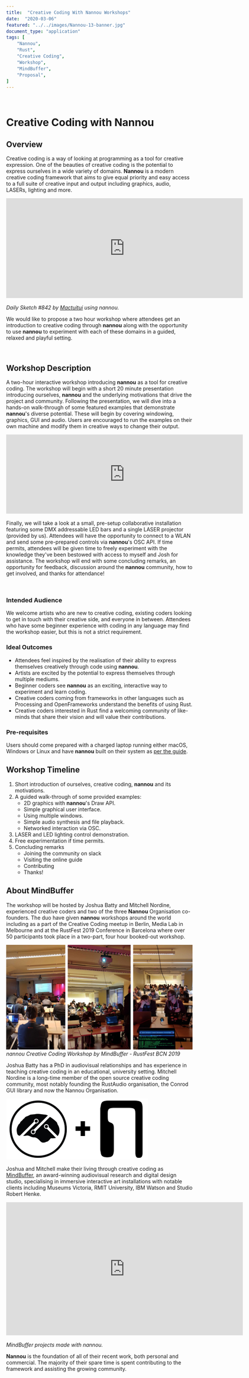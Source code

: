 ```yaml
---
title:  "Creative Coding With Nannou Workshops"
date:  "2020-03-06"
featured: "../../images/Nannou-13-banner.jpg"
document_type: "application"
tags: [
    "Nannou",
    "Rust",
    "Creative Coding",
    "Workshop",
    "MindBuffer",
    "Proposal",
]
---
```


<br>

# Creative Coding with Nannou

## Overview

Creative coding is a way of looking at programming as a tool for creative expression. One of the beauties of creative coding is the potential to express ourselves in a wide variety of domains. 
**Nannou** is a modern creative coding framework that aims to give equal priority and easy access to a full suite of creative input and output including graphics, audio, LASERs, lighting and more.

<iframe title="Daily Sketch 821 by MacTuiTui using Nannou" src="https://player.vimeo.com/video/347501036?autoplay=1&loop=1&autopause=0?muted=1&background=1" width="640" height="270" frameborder="0" allow="autoplay; fullscreen" allowfullscreen></iframe>

<i>Daily Sketch #842 by <a href="https://www.instagram.com/mactuitui/">Mactuitui</a> using nannou.</i>

We would like to propose a two hour workshop where attendees get an introduction to creative coding through **nannou** along with the opportunity to use **nannou** to experiment with each of these domains in a guided, relaxed and playful setting.

<br>

## Workshop Description

A two-hour interactive workshop introducing **nannou** as a tool for creative coding.
The workshop will begin with a short 20 minute presentation introducing ourselves, **nannou** and the underlying motivations that drive the project and community.
Following the presentation, we will dive into a hands-on walk-through of some featured examples that demonstrate **nannou**'s diverse potential. These will begin by covering windowing, graphics, GUI and audio. Users are encouraged to run the examples on their own machine and modify them in creative ways to change their output.
<br>

<iframe src="https://player.vimeo.com/video/396401338?autoplay=1&loop=1&autopause=0?muted=1&background=1" width="640" height="214" frameborder="0" allow="autoplay; fullscreen" allowfullscreen></iframe>

<br>

Finally, we will take a look at a small, pre-setup collaborative installation featuring some DMX addressable LED bars and a single LASER projector (provided by us). Attendees will have the opportunity to connect to a WLAN and send some pre-prepared controls via **nannou**'s OSC API. If time permits, attendees will be given time to freely experiment with the knowledge they've been bestowed with access to myself and Josh for assistance. The workshop will end with some concluding remarks, an opportunity for feedback, discussion around the **nannou** community, how to get involved, and thanks for attendance!

<br>

### Intended Audience

We welcome artists who are new to creative coding, existing coders looking to get in touch with their creative side, and everyone in between. Attendees who have some beginner experience with coding in any language may find the workshop easier, but this is not a strict requirement.


### Ideal Outcomes
* Attendees feel inspired by the realisation of their ability to express themselves creatively through code using **nannou**.
* Artists are excited by the potential to express themselves through multiple mediums.
* Beginner coders see **nannou** as an exciting, interactive way to experiment and learn coding.
* Creative coders coming from frameworks in other languages such as Processing and OpenFrameworks understand the benefits of using Rust.
* Creative coders interested in Rust find a welcoming community of like-minds that share their vision and will value their contributions.

### Pre-requisites
Users should come prepared with a charged laptop running either macOS, Windows or Linux and have **nannou** built on their system as [per the guide](https://guide.nannou.cc/getting_started.html).


## Workshop Timeline

1. Short introduction of ourselves, creative coding, **nannou** and its motivations. 
2. A guided walk-through of some provided examples:
   * 2D graphics with **nannou**'s Draw API.
   * Simple graphical user interface.
   * Using multiple windows.
   * Simple audio synthesis and file playback.
   * Networked interaction via OSC.
3. LASER and LED lighting control demonstration.
4. Free experimentation if time permits.
5. Concluding remarks
    * Joining the community on slack
    * Visiting the online guide
    * Contributing
    * Thanks!

## About MindBuffer 

The workshop will be hosted by Joshua Batty and Mitchell Nordine, experienced creative coders and two of the three **Nannou** Organisation co-founders. The duo have given **nannou** workshops around the world including as a part of the Creative Coding meetup in Berlin, Media Lab in Melbourne and at the RustFest 2019 Conference in Barcelona where over 50 participants took place in a two-part, four hour booked-out workshop.
<br>

![RustFestCollage](../../images/RustFestCollage.jpg)
<i>nannou Creative Coding Workshop by MindBuffer - RustFest BCN 2019</i>

Joshua Batty has a PhD in audiovisual relationships and has experience in teaching creative coding in an educational, university setting. Mitchell Nordine is a long-time member of the open source creative coding community, most notably founding the RustAudio organisation, the Conrod GUI library and now the Nannou Organisation.

![mindbuffer_plus_nannou](../../images/workshop/mindbuffer_plus_nannou.jpg)

Joshua and Mitchell make their living through creative coding as <a href="https://mindbuffer.net" target="_blank">MindBuffer</a>, an award-winning audiovisual research and digital design studio, specialising in immersive interactive art installations with notable clients including Museums Victoria, RMIT University, IBM Watson and Studio Robert Henke.

<iframe title="MindBuffer projects made with nannou" src="https://player.vimeo.com/video/347246357?autoplay=1&loop=1&autopause=0?muted=1&background=1" width="640" height="360" frameborder="0" allow="autoplay; fullscreen" allowfullscreen></iframe>

<i>MindBuffer projects made with nannou.</i>

**Nannou** is the foundation of all of their recent work, both personal and commercial. The majority of their spare time is spent contributing to the framework and assisting the growing community.

